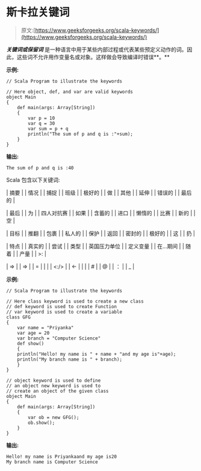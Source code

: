 # 斯卡拉关键词

> 原文:[https://www.geeksforgeeks.org/scala-keywords/](https://www.geeksforgeeks.org/scala-keywords/)

***关键词或保留词*** 是一种语言中用于某些内部过程或代表某些预定义动作的词。因此，这些词不允许用作变量名或对象。这样做会导致编译时错误**。**

**示例:**

```
// Scala Program to illustrate the keywords 

// Here object, def, and var are valid keywords
object Main 
{
    def main(args: Array[String]) 
    {
        var p = 10
        var q = 30
        var sum = p + q
        println("The sum of p and q is :"+sum);
    }
}
```

**输出:**

```
The sum of p and q is :40

```

Scala 包含以下关键词:

| 摘要 |
| 情况 |
| 捕捉 |
| 班级 |
| 极好的 |
| 做 |
| 其他 |
| 延伸 |
| 错误的 |
| 最后的 |

| 最后 |
| 为 |
| 四人对抗赛 |
| 如果 |
| 含蓄的 |
| 进口 |
| 懒惰的 |
| 比赛 |
| 新的 |
| 空 |

| 目标 |
| 推翻 |
| 包裹 |
| 私人的 |
| 保护 |
| 返回 |
| 密封的 |
| 极好的 |
| 这 |
| 扔 |

| 特点 |
| 真实的 |
| 尝试 |
| 类型 |
| 英国压力单位 |
| 定义变量 |
| 在…期间 |
| 随着 |
| 产量 |
| >: |

| ⇒ |
| => |
| = |
|  |
| <:/> |
| ← |
|  |
| # |
| @ |
| ： |
| _ |

**示例:**

```
// Scala Program to illustrate the keywords 

// Here class keyword is used to create a new class
// def keyword is used to create Function
// var keyword is used to create a variable 
class GFG
{
    var name = "Priyanka"
    var age = 20
    var branch = "Computer Science"
    def show()
    {
    println("Hello! my name is " + name + "and my age is"+age);
    println("My branch name is " + branch);
    }
}

// object keyword is used to define 
// an object new keyword is used to 
// create an object of the given class
object Main 
{
    def main(args: Array[String])
    {
        var ob = new GFG();
        ob.show();
    }
}
```

**输出:**

```
Hello! my name is Priyankaand my age is20
My branch name is Computer Science

```